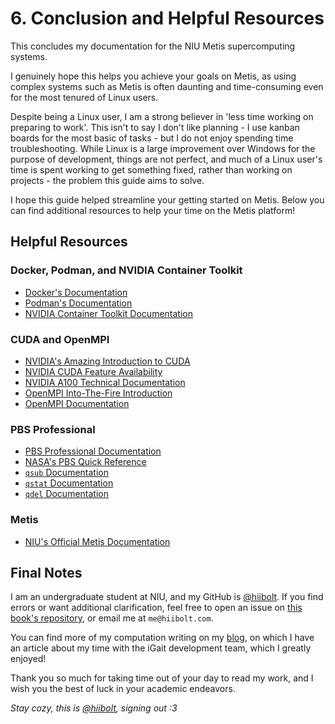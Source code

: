 # 6. Conclusion and Helpful Resources
This concludes my documentation for the NIU Metis supercomputing systems.

I genuinely hope this helps you achieve your goals on Metis, as using complex systems such as Metis is often daunting and time-consuming even for the most tenured of Linux users.

Despite being a Linux user, I am a strong believer in 'less time working on preparing to work'. This isn't to say I don't like planning - I use kanban boards for the most basic of tasks - but I do not enjoy spending time troubleshooting. While Linux is a large improvement over Windows for the purpose of development, things are not perfect, and much of a Linux user's time is spent working to get something fixed, rather than working on projects - the problem this guide aims to solve.

I hope this guide helped streamline your getting started on Metis. Below you can find additional resources to help your time on the Metis platform!

## Helpful Resources
### Docker, Podman, and NVIDIA Container Toolkit
- [Docker's Documentation](https://docs.docker.com/)
- [Podman's Documentation](https://docs.podman.io/)
- [NVIDIA Container Toolkit Documentation](https://docs.nvidia.com/datacenter/cloud-native/container-toolkit/latest/index.html)
### CUDA and OpenMPI
- [NVIDIA's Amazing Introduction to CUDA](https://developer.nvidia.com/blog/even-easier-introduction-cuda/)
- [NVIDIA CUDA Feature Availability](https://docs.nvidia.com/cuda/cuda-c-programming-guide/index.html#features-and-technical-specifications)
- [NVIDIA A100 Technical Documentation](https://images.nvidia.com/aem-dam/en-zz/Solutions/data-center/nvidia-ampere-architecture-whitepaper.pdf)
- [OpenMPI Into-The-Fire Introduction](https://www.openmp.org/wp-content/uploads/omp-hands-on-SC08.pdf)
- [OpenMPI Documentation](https://docs.open-mpi.org/en/v5.0.x/index.html)
### PBS Professional
- [PBS Professional Documentation](https://help.altair.com/2024.1.0/PBS%20Professional/PBSProgramGuide2024.1.pdf)
- [NASA's PBS Quick Reference](https://www.nas.nasa.gov/hecc/support/kb/Commonly-Used-PBS-Commands_174.html)
- [`qsub` Documentation](https://www.jlab.org/hpc/PBS/qsub.html)
- [`qstat` Documentation](https://www.jlab.org/hpc/PBS/qstat.html)
- [`qdel` Documentation](https://www.jlab.org/hpc/PBS/qdel.html)
### Metis
- [NIU's Official Metis Documentation](https://www.niu.edu/crcd/current-users/getting-started/index.shtml)

## Final Notes
I am an undergraduate student at NIU, and my GitHub is [@hiibolt](https://github.com/hiibolt). If you find errors or want additional clarification, feel free to open an issue on [this book's repository](https://github.com/hiibolt/niu-metis-documentation), or email me at `me@hiibolt.com`.

You can find more of my computation writing on my [blog](https://blog.hiibolt.com), on which I have an article about my time with the iGait development team, which I greatly enjoyed!

Thank you so much for taking time out of your day to read my work, and I wish you the best of luck in your academic endeavors.

*Stay cozy, this is [@hiibolt](https://github.com/hiibolt), signing out :3*